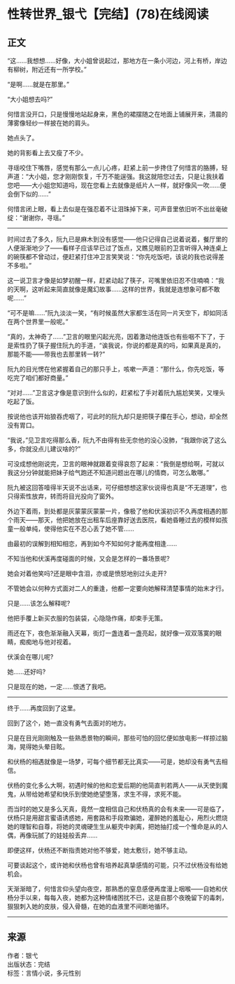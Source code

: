# 性转世界_银弋【完结】(78)在线阅读

## 正文

“这……我想想……好像，大小姐曾说起过，那地方在一条小河边，河上有桥，岸边有柳树，附近还有一所学校。”

“是啊……就是在那里。”

“大小姐想去吗?”

何惜言没开口，只是慢慢地站起身来，黑色的裙摆随之在地面上铺展开来，清晨的薄雾像轻纱一样披在她的肩头。

她点头了。

她的背影看上去又瘦了不少。

寻瑶咬住下嘴唇，感觉有那么一点儿心疼，赶紧上前一步搀住了何惜言的胳膊，轻声道：“大小姐，您才刚刚恢复，千万不能逞强。我这就陪您过去，只是让我扶着您吧——大小姐您知道吗，现在您看上去就像是纸片人一样，就好像风一吹……便会倒下似的……”

何惜言闭上眼，看上去似是在强忍着不让泪珠掉下来，可声音里依旧听不出丝毫破绽：“谢谢你，寻瑶。”

---

时间过去了多久，阮九已是麻木到没有感觉——他只记得自己说着说着，餐厅里的人便渐渐地少了——看样子应该早已过了饭点，又瞧见眼前的卫言听得入神连桌上的碗筷都不曾动过，便赶紧打住冲卫言笑笑说：“你先吃饭吧，该说的我也说得差不多啦。”

这一说卫言才像是如梦初醒一样，赶紧动起了筷子，可嘴里依旧忍不住喃喃：“我的天啊，这听起来简直就像是魔幻故事……这样的世界，我就是连想象可都不敢呢……”

“可不是嘛……”阮九淡淡一笑，“有时候虽然大家都生活在同一片天空下，却如同活在两个世界里一般呢。”

“真的，太神奇了……”卫言的眼里闪起光亮，因着激动他连饭也有些咽不下了，于是索性扔了筷子握住阮九的手道，“诶我说，你说的都是真的吗，如果真是真的，那能不能——带我也去那里转一转?”

阮九的目光愣在他紧握着自己的那只手上，咳嗽一声道：“那什么，你先吃饭，等吃完了咱们都好商量。”

“对对……”卫言这才像是意识到什么似的，赶紧松了手对着阮九尴尬笑笑，又埋头吃起了饭。

按说他也该开始狼吞虎咽了，可此时的阮九却只是把筷子攥在手心，想动，却全然没有胃口。

“我说，”见卫言吃得那么香，阮九不由得有些无奈他的没心没肺，“我跟你说了这么多，你就没点儿建议啥的?”

可没成想他刚说完，卫言的眼神就跟着变得哀怨了起来：“我倒是想给啊，可就以我这分分钟就能把妹子给气跑还不知道问题出在哪儿的情商，可怎么敢哪。”

阮九被这回答噎得半天说不出话来，可仔细想想这家伙说得也真是“不无道理”，也只得索性放弃，转而将目光投向了窗外。

外边下着雨，到处都是灰蒙蒙灰蒙蒙一片，像极了他和伏溪初识不久再度相遇的那个雨天——那天，他把她放在出租车后座靠好送去医院，看她昏睡过去的模样如孩童一般单纯，使得他实在不忍心丢了她不管……

由最初的误解到相知相恋，再到如今不知如何才能再度相逢……

不知当他和伏溪再度碰面的时候，又会是怎样的一番场景呢?

她会对着他笑吗?还是眼中含泪，亦或是愤怒地别过头走开?

不管她会以何种方式面对二人的重逢，他都一定要向她解释清楚事情的始末才行。

只是……该怎么解释呢?

他把手覆上新买衣服的包装袋，心隐隐作痛，却束手无策。

雨还在下，夜色渐渐融入天幕，街灯一盏连着一盏亮起，就好像一双双落寞的眼睛，痴痴地与他对视着。

伏溪会在哪儿呢?

她……还好吗?

只是现在的她，一定……恨透了我吧。

---

终于……再度回到了这里。

回到了这个，她一直没有勇气去面对的地方。

只是在目光刚刚触及一些熟悉景物的瞬间，那些可怕的回忆便如放电影一样掠过脑海，晃得她头晕目眩。

和伏杨的相遇就像是一场梦，可每个细节都无比真实——可是，她却没有勇气去相信。

伏杨的变化多么大啊，初遇时候的他和恋爱后期的他简直判若两人——从天使到魔鬼，从带给她希望和快乐到使她绝望堕落，求生不得，求死不能。

而当时的她又是多么天真，竟然一度相信自己和伏杨真的会有未来——可是临了，伏杨只是用甜言蜜语诱惑她，用套路和手段欺骗她，灌醉她的羞耻心，用烈火燃烧她的理智和自尊，将她的灵魂硬生生从躯壳中剥离，把她抽打成一个惟命是从的人偶，再像玩腻了的娃娃般丢弃……

即便这样，伏杨还不断指责她对他不够爱，她太敷衍，她不够主动。

可要谈起这个，或许她和伏杨也曾有培养起真挚感情的可能，只不过伏杨没有给她机会。

天渐渐暗了，何惜言仰头望向夜空，那熟悉的窒息感便再度漫上咽喉——自她和伏杨分手以来，每每入夜，她都为这种情绪困扰不已，这是自那个夜晚留下的毒刺，狠狠刺入她的皮肤，侵入骨髓，在她的血液里不间断地循环。

---

## 来源
作者：银弋  
出版状态：完结  
标签：言情小说，多元性别  

